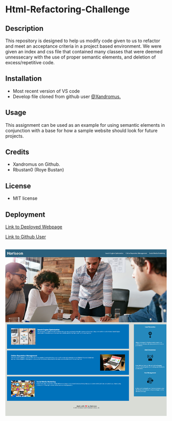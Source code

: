 # Html-Refactoring-Challenge

## Description
This repository is designed to help us modify code given to us to refactor and meet an acceptance criteria in a project based environment. We were given an index and css file that contained many classes that were deemed unnessecary with the use of proper semantic elements, and deletion of excess/repetitive code.

## Installation
* Most recent version of VS code
* Develop file cloned from github user [@Xandromus.](https://github.com/coding-boot-camp/urban-octo-telegram)



## Usage

This assignment can be used as an example for using semantic elements in conjunction with a base for how a sample website should look for future projects. 



## Credits

* Xandromus on Github.
* Rbustan0 (Roye Bustan)



## License

* MIT license



## Deployment

[Link to Deployed Webpage](https://rbustan0.github.io/html-refactoring-challenge/) <br />

[Link to Github User](https://github.com/Rbustan0) <br /><br />

![Alt text](rbustan0.github.io_html-refactoring-challenge_.png)